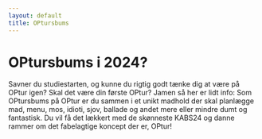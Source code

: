 ```yaml
---
layout: default
title: OPtursbums
---
```

<h1>OPtursbums i 2024?</h1>

<div id="poster-image" style="background-image: url('/static/img/hyttebums.jpg');">
</div>

<p>
	Savner du studiestarten, og kunne du rigtig godt tænke dig at være på OPtur igen? Skal det være din første OPtur?
	Jamen så her er lidt info: Som OPtursbums på OPtur er du sammen i et unikt madhold der skal planlægge mad, menu, mos, idioti, sjov, ballade og andet mere eller mindre dumt og fantastisk. Du vil få det lækkert med de skønneste KABS24 og danne rammer om det fabelagtige koncept der er, OPtur!
</p>
